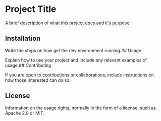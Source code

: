 # Project Title

A brief description of what this project does and it's purpose.

## Installation

Write the steps on how get the dev environment running.## Usage

Explain how to use your project and include any relevant examples of usage.## Contributing

If you are open to contributions or collaborations, include instructions on how those interested can do so.

## License

Information on the usage rights, normally in the form of a license, such as Apache 2.0 or MIT.
